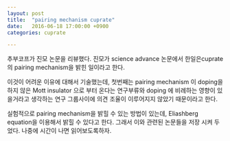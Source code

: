 ```yaml
---
layout: post
title:  "pairing mechanism cuprate"
date:   2016-06-18 17:00:00 +0900
categories: cuprate

---
```


추부코프가 진모 논문을 리뷰했다. 진모가 science advance 논문에서 한일은cuprate의 pairing mechanism을 밝힌 일이라고 한다. 

이것이 어려운 이유에 대해서 기술했는데, 첫번째는 pairing mechanism 이 doping을 하지 않은 Mott insulator 으로 부터 온다는 연구부류와 doping 에 비례하는 영향이 있을거라고 생각하는 연구 그룹사이에 의견 조율이 이루어지지 않았기 때문이라고 한다.

실험적으로 pairing mechanism을 밝힐 수 있는 방법이 있는데, Eliashberg equation을 이용해서 밝힐 수 있다고 한다. 그래서 이와 관련된 논문들을 저장 시켜 두었다. 나중에 시간이 나면 읽어보도록하자.



